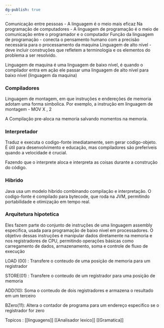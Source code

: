 ```yaml
---
dg-publish: true
---
```

Comunicação entre pessoas - A linguagem é o meio mais eficaz
Na programação de computadores - A linguagem de programação é o meio de comunicação entre o programador e o computador
Função da linguagem de programação - conecta o pensamento humano com a precisão necessária para o processamento da maquina
Linguagem de alto nível - deve incluir construções que refletem a terminologia e os elementos do problema a ser resolvido.

Linguagem de maquina é uma linguagem de baixo nível, é quando o compilador entra em ação ele passar uma linguagem de alto nível para baixo nível (linguagem da maquina)
### Compiladores
Linguagem de montagem, em que instruções e endereções de memoria adotam uma forma simbolica. Por exemplo, a instrução em linguagem de montagem - MOV X , 2

A Compilação pre-aloca na memoria salvando momentos na memoria.
### Interpretador
Traduz e  executa o codigo-fonte imediatamente, sem gerar codigo-objeto. É útil para desenvolvimento e educação, mas compiladores são preferíveis quando a velocidade é crucial.

Fazendo que o interprete aloca e interpreta as coisas durante a construção do código.

### Hibrido
Java usa um modelo hibrido combinando compilação e interpretação. O codigo-fonte é compilado para bytecode, que roda na JVM, permitindo portabilidade e otimização em tempo real.

### Arquitetura hipotetica
Eles fazem parte do conjunto de instruções de uma linguagem assembly especifica, usada para programação de baixo nivel em processadores. O objetivo dessas instruções é manipular dados diretamente na memoria e nos registradores de CPU, permitindo operações básicas como carregamento de dados, armazenamento, soma e controle de fluxo de execução

LOAD (00) : Transfere o conteudo de uma posição de memoria para um registrador

STORE(01) : Transfere o conteudo de um registrador para uma posição de memoria

ADD(10): Soma o conteudo de dois registradores e armazena o resultado em um terceiro

BZero(11): Altera o contador de programa para um endereço especifico se o registrador for zero

Topicos :
[[linguagens]]
[[Analisador lexico]]
[[Gramatica]]